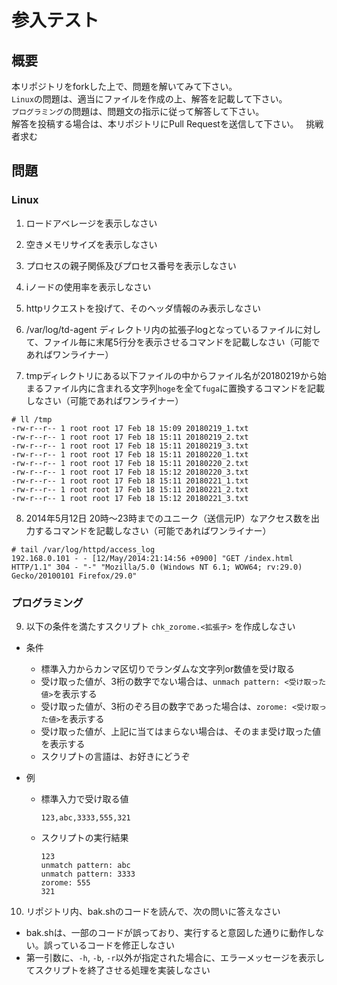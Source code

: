 参入テスト
====

## 概要
本リポジトリをforkした上で、問題を解いてみて下さい。  
`Linux`の問題は、適当にファイルを作成の上、解答を記載して下さい。  
`プログラミング`の問題は、問題文の指示に従って解答して下さい。  
解答を投稿する場合は、本リポジトリにPull Requestを送信して下さい。  
挑戦者求む  

## 問題

### Linux

1. ロードアベレージを表示しなさい

2. 空きメモリサイズを表示しなさい

3. プロセスの親子関係及びプロセス番号を表示しなさい

4. iノードの使用率を表示しなさい

5. httpリクエストを投げて、そのヘッダ情報のみ表示しなさい

6. /var/log/td-agent ディレクトリ内の拡張子logとなっているファイルに対して、ファイル毎に末尾5行分を表示させるコマンドを記載しなさい（可能であればワンライナー）

7. tmpディレクトリにある以下ファイルの中からファイル名が20180219から始まるファイル内に含まれる文字列`hoge`を全て`fuga`に置換するコマンドを記載しなさい（可能であればワンライナー）

  ```
  # ll /tmp
  -rw-r--r-- 1 root root 17 Feb 18 15:09 20180219_1.txt
  -rw-r--r-- 1 root root 17 Feb 18 15:11 20180219_2.txt
  -rw-r--r-- 1 root root 17 Feb 18 15:11 20180219_3.txt
  -rw-r--r-- 1 root root 17 Feb 18 15:11 20180220_1.txt
  -rw-r--r-- 1 root root 17 Feb 18 15:11 20180220_2.txt
  -rw-r--r-- 1 root root 17 Feb 18 15:12 20180220_3.txt
  -rw-r--r-- 1 root root 17 Feb 18 15:11 20180221_1.txt
  -rw-r--r-- 1 root root 17 Feb 18 15:11 20180221_2.txt
  -rw-r--r-- 1 root root 17 Feb 18 15:12 20180221_3.txt
  ```

8. 2014年5月12日 20時～23時までのユニーク（送信元IP）なアクセス数を出力するコマンドを記載しなさい（可能であればワンライナー）

  ```
  # tail /var/log/httpd/access_log
  192.168.0.101 - - [12/May/2014:21:14:56 +0900] "GET /index.html HTTP/1.1" 304 - "-" "Mozilla/5.0 (Windows NT 6.1; WOW64; rv:29.0) Gecko/20100101 Firefox/29.0"
  ```

### プログラミング

9. 以下の条件を満たすスクリプト `chk_zorome.<拡張子>` を作成しなさい
  - 条件
    - 標準入力からカンマ区切りでランダムな文字列or数値を受け取る
    - 受け取った値が、3桁の数字でない場合は、`unmach pattern: <受け取った値>`を表示する
    - 受け取った値が、3桁のぞろ目の数字であった場合は、`zorome: <受け取った値>`を表示する
    - 受け取った値が、上記に当てはまらない場合は、そのまま受け取った値を表示する
    - スクリプトの言語は、お好きにどうぞ

  - 例
    - 標準入力で受け取る値
  
      ```
      123,abc,3333,555,321
      ```

    - スクリプトの実行結果

      ```
      123
      unmatch pattern: abc
      unmatch pattern: 3333
      zorome: 555
      321
      ```

10. リポジトリ内、bak.shのコードを読んで、次の問いに答えなさい
  - bak.shは、一部のコードが誤っており、実行すると意図した通りに動作しない。誤っているコードを修正しなさい
  - 第一引数に、`-h`, `-b`, `-r`以外が指定された場合に、エラーメッセージを表示してスクリプトを終了させる処理を実装しなさい

